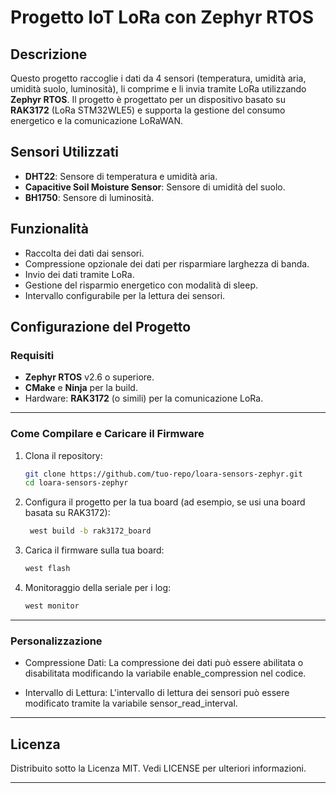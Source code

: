 # Progetto IoT LoRa con Zephyr RTOS

## Descrizione

Questo progetto raccoglie i dati da 4 sensori (temperatura, umidità aria, umidità suolo, luminosità), li comprime e li invia tramite LoRa utilizzando **Zephyr RTOS**. Il progetto è progettato per un dispositivo basato su **RAK3172** (LoRa STM32WLE5) e supporta la gestione del consumo energetico e la comunicazione LoRaWAN.

## Sensori Utilizzati

- **DHT22**: Sensore di temperatura e umidità aria.
- **Capacitive Soil Moisture Sensor**: Sensore di umidità del suolo.
- **BH1750**: Sensore di luminosità.

## Funzionalità

- Raccolta dei dati dai sensori.
- Compressione opzionale dei dati per risparmiare larghezza di banda.
- Invio dei dati tramite LoRa.
- Gestione del risparmio energetico con modalità di sleep.
- Intervallo configurabile per la lettura dei sensori.

## Configurazione del Progetto

### Requisiti

- **Zephyr RTOS** v2.6 o superiore.
- **CMake** e **Ninja** per la build.
- Hardware: **RAK3172** (o simili) per la comunicazione LoRa.

---

### Come Compilare e Caricare il Firmware

1. Clona il repository:
   ```bash
   git clone https://github.com/tuo-repo/loara-sensors-zephyr.git
   cd loara-sensors-zephyr
   ```
2. Configura il progetto per la tua board (ad esempio, se usi una board basata su RAK3172):
   ```bash
    west build -b rak3172_board
   ```
3. Carica il firmware sulla tua board:
   ```bash
   west flash
   ```
4. Monitoraggio della seriale per i log:
   ```bash
   west monitor
   ```

---

### Personalizzazione

- Compressione Dati: La compressione dei dati può essere abilitata o disabilitata modificando la variabile enable_compression nel codice.

- Intervallo di Lettura: L'intervallo di lettura dei sensori può essere modificato tramite la variabile sensor_read_interval.

---

## Licenza

Distribuito sotto la Licenza MIT. Vedi LICENSE per ulteriori informazioni.

---

